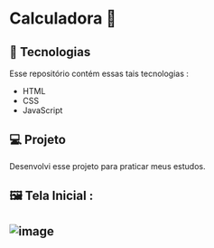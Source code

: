#  Calculadora 🧮 

    

## 🚀 Tecnologias
Esse repositório contém essas tais tecnologias :

- HTML
- CSS
- JavaScript

## 💻 Projeto

Desenvolvi esse projeto para praticar meus estudos.

## 🖼️ Tela Inicial :

## ![image](https://github.com/GMoraisz/Calculadora/assets/136760261/93ad9d27-2f08-4bbb-a42a-3e2972880639)





